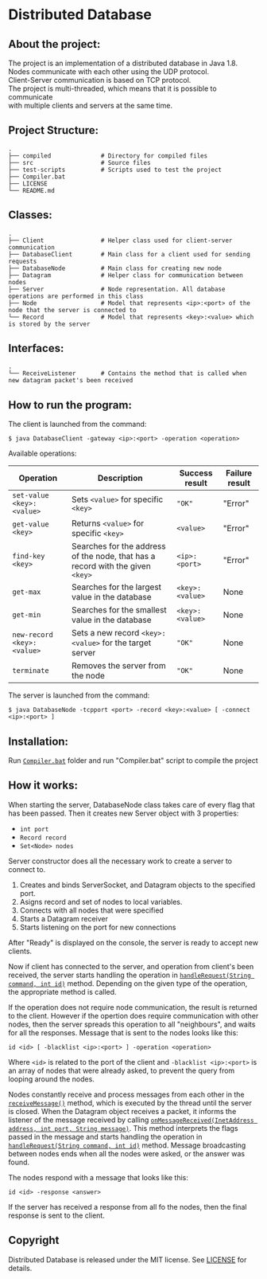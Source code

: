 # Distributed Database

## About the project:  
The project is an implementation of a distributed database in Java 1.8.  
Nodes communicate with each other using the UDP protocol.  
Client-Server communication is based on TCP protocol.  
The project is multi-threaded, which means that it is possible to communicate  
with multiple clients and servers at the same time.  

## Project Structure:
	.
    ├── compiled              # Directory for compiled files 
    ├── src                   # Source files
    ├── test-scripts          # Scripts used to test the project
    ├── Compiler.bat
    ├── LICENSE
    └── README.md

## Classes:
	.
    ├── Client                # Helper class used for client-server communication
    ├── DatabaseClient        # Main class for a client used for sending requests
    ├── DatabaseNode          # Main class for creating new node
    ├── Datagram              # Helper class for communication between nodes
    ├── Server                # Node representation. All database operations are performed in this class
    ├── Node                  # Model that represents <ip>:<port> of the node that the server is connected to
    └── Record                # Model that represents <key>:<value> which is stored by the server
    
## Interfaces:
	.
	└── ReceiveListener       # Contains the method that is called when new datagram packet's been received

## How to run the program:
The client is launched from the command:

	$ java DatabaseClient -gateway <ip>:<port> -operation <operation>

Available operations:

| Operation                  | Description                                                                    | Success result  | Failure result |
|----------------------------|--------------------------------------------------------------------------------|-----------------|----------------|
| `set-value <key>:<value>`  | Sets `<value>` for specific `<key>`                                            | `"OK"`          | "Error"        |
| `get-value <key>`          | Returns `<value>` for specific `<key>`                                         | `<value>`       | "Error"        |
| `find-key <key>`           | Searches for the address of the node, that has a record with the given `<key>` | `<ip>:<port>`   | "Error"        |
| `get-max`                  | Searches for the largest value in the database                                 | `<key>:<value>` | None           |
| `get-min`                  | Searches for the smallest value in the database                                | `<key>:<value>` | None           |
| `new-record <key>:<value>` | Sets a new record `<key>:<value>` for the target server                        | `"OK"`          | None           |
| `terminate`                | Removes the server from the node                                               | `"OK"`          | None           |

The server is launched from the command:

	$ java DatabaseNode -tcpport <port> -record <key>:<value> [ -connect <ip>:<port> ]

## Installation:
Run [`Compiler.bat`](https://github.com/MaksZawila/Distributed-Database/blob/main/Compiler.bat) folder and run "Compiler.bat" script to compile the project

## How it works:
When starting the server, DatabaseNode class takes care of every flag that has been passed.
Then it creates new Server object with 3 properties:

* `int port`
* `Record record`
* `Set<Node> nodes`

Server constructor does all the necessary work to create a server to connect to.

1. Creates and binds ServerSocket, and Datagram objects to the specified port.
2. Asigns record and set of nodes to local variables.
3. Connects with all nodes that were specified
4. Starts a Datagram receiver
5. Starts listening on the port for new connections
       
After "Ready" is displayed on the console, the server is ready to accept new clients.

Now if client has connected to the server, and operation from client's been received,
the server starts handling the operation in 
[`handleRequest(String command, int id)`](https://github.com/MaksZawila/Distributed-Database/blob/main/src/Server.java#L196) 
method. Depending on the given type of the operation, the appropriate method is called.
		
If the operation does not require node communication, the result is returned to the client.
However if the opertion does require communication with other nodes, then the server
spreads this operation to all "neighbours", and waits for all the responses.
Message that is sent to the nodes looks like this:

    id <id> [ -blacklist <ip>:<port> ] -operation <operation>

Where `<id>` is related to the port of the client and `-blacklist <ip>:<port>` is
an array of nodes that were already asked, to prevent the query from looping around
the nodes.
		
Nodes constantly receive and process messages from each other in the
[`receiveMessage()`](https://github.com/MaksZawila/Distributed-Database/blob/main/src/Datagram.java#L35)
method, which is executed by the thread until the server is closed.
When the Datagram object receives a packet, it informs the listener of the message received by calling
[`onMessageReceived(InetAddress address, int port, String message)`](https://github.com/MaksZawila/Distributed-Database/blob/1c53b75eac5e2396208559b87ee30ad53aa3659d/src/Server.java#L97). 
This method interprets the flags passed in the message and starts handling the operation in
[`handleRequest(String command, int id)`](https://github.com/MaksZawila/Distributed-Database/blob/main/src/Server.java#L196)
method. Message broadcasting between nodes ends when all the nodes were asked, or the answer
was found.

The nodes respond with a message that looks like this:

    id <id> -response <answer>
		
If the server has received a response from all fo the nodes, then the final response
is sent to the client.

## Copyright
Distributed Database is released under the MIT license. See [LICENSE](https://github.com/MaksZawila/Distributed-Database/blob/main/LICENSE) for details.